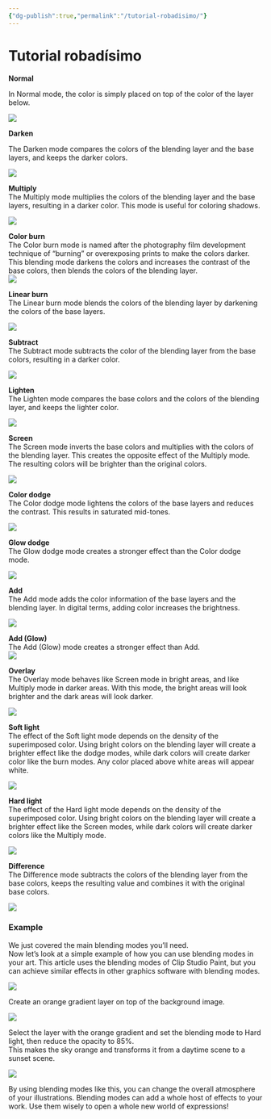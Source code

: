 ```yaml
---
{"dg-publish":true,"permalink":"/tutorial-robadisimo/"}
---
```


# Tutorial robadísimo

**Normal**

In Normal mode, the color is simply placed on top of the color of the layer below.

![](https://www.clipstudio.net/wp-content/uploads/2019/08/0001_004-2.jpg)

**Darken**

The Darken mode compares the colors of the blending layer and the base layers, and keeps the darker colors.

![](https://www.clipstudio.net/wp-content/uploads/2019/08/0001_005-2.jpg)

**Multiply**  
The Multiply mode multiplies the colors of the blending layer and the base layers, resulting in a darker color. This mode is useful for coloring shadows.

![](https://www.clipstudio.net/wp-content/uploads/2019/08/0001_006-2.jpg)

**Color burn**  
The Color burn mode is named after the photography film development technique of “burning” or overexposing prints to make the colors darker. This blending mode darkens the colors and increases the contrast of the base colors, then blends the colors of the blending layer.  
![](https://www.clipstudio.net/wp-content/uploads/2019/08/0001_007-2.jpg)

**Linear burn**  
The Linear burn mode blends the colors of the blending layer by darkening the colors of the base layers.

![](https://www.clipstudio.net/wp-content/uploads/2019/08/0001_008-2.jpg)

**Subtract**  
The Subtract mode subtracts the color of the blending layer from the base colors, resulting in a darker color.

![](https://www.clipstudio.net/wp-content/uploads/2019/08/0001_009-2.jpg)

**Lighten**  
The Lighten mode compares the base colors and the colors of the blending layer, and keeps the lighter color.

![](https://www.clipstudio.net/wp-content/uploads/2019/08/0001_010-2.jpg)

**Screen**  
The Screen mode inverts the base colors and multiplies with the colors of the blending layer. This creates the opposite effect of the Multiply mode. The resulting colors will be brighter than the original colors.

![](https://www.clipstudio.net/wp-content/uploads/2019/08/0001_011-2.jpg)

**Color dodge**  
The Color dodge mode lightens the colors of the base layers and reduces the contrast. This results in saturated mid-tones.

![](https://www.clipstudio.net/wp-content/uploads/2019/08/0001_012-2.jpg)

**Glow dodge**  
The Glow dodge mode creates a stronger effect than the Color dodge mode.

![](https://www.clipstudio.net/wp-content/uploads/2019/08/0001_013-2.jpg)

**Add**  
The Add mode adds the color information of the base layers and the blending layer. In digital terms, adding color increases the brightness.

![](https://www.clipstudio.net/wp-content/uploads/2019/08/0001_014-2.jpg)

**Add (Glow)**  
The Add (Glow) mode creates a stronger effect than Add.  
![](https://www.clipstudio.net/wp-content/uploads/2019/08/0001_015-2.jpg)

**Overlay**  
The Overlay mode behaves like Screen mode in bright areas, and like Multiply mode in darker areas. With this mode, the bright areas will look brighter and the dark areas will look darker.

![](https://www.clipstudio.net/wp-content/uploads/2019/08/0001_016-2.jpg)

**Soft light**  
The effect of the Soft light mode depends on the density of the superimposed color. Using bright colors on the blending layer will create a brighter effect like the dodge modes, while dark colors will create darker color like the burn modes. Any color placed above white areas will appear white.

![](https://www.clipstudio.net/wp-content/uploads/2019/08/0001_017-2.jpg)

**Hard light**  
The effect of the Hard light mode depends on the density of the superimposed color. Using bright colors on the blending layer will create a brighter effect like the Screen modes, while dark colors will create darker colors like the Multiply mode.

![](https://www.clipstudio.net/wp-content/uploads/2019/08/0001_018-2.jpg)

**Difference**  
The Difference mode subtracts the colors of the blending layer from the base colors, keeps the resulting value and combines it with the original base colors.

![](https://www.clipstudio.net/wp-content/uploads/2019/08/0001_019-2.jpg)

### Example

We just covered the main blending modes you’ll need.  
Now let’s look at a simple example of how you can use blending modes in your art. This article uses the blending modes of Clip Studio Paint, but you can achieve similar effects in other graphics software with blending modes.

![](https://www.clipstudio.net/wp-content/uploads/2019/08/0001_020_en-us-1.jpg)

Create an orange gradient layer on top of the background image.

![](https://www.clipstudio.net/wp-content/uploads/2019/08/0001_021_en-us.jpg)

Select the layer with the orange gradient and set the blending mode to Hard light, then reduce the opacity to 85%.  
This makes the sky orange and transforms it from a daytime scene to a sunset scene.

![](https://www.clipstudio.net/wp-content/uploads/2019/08/0001_022_en-us.jpg)

By using blending modes like this, you can change the overall atmosphere of your illustrations. Blending modes can add a whole host of effects to your work. Use them wisely to open a whole new world of expressions!

